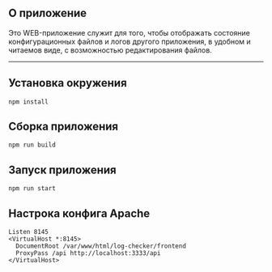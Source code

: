 ## О приложение
Это WEB-приложение служит для того, чтобы отображать состояние конфигурационных файлов и логов другого приложения, в удобном и читаемов виде, с возможностью редактирования файлов.

--------------------------

## Установка окружения
`npm install`

## Сборка приложения
`npm run build`

## Запуск приложения
`npm run start`

## Настрока конфига Apache
```
Listen 8145
<VirtualHost *:8145>
  DocumentRoot /var/www/html/log-checker/frontend
  ProxyPass /api http://localhost:3333/api
</VirtualHost>
```